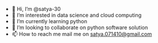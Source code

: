 - 👋 Hi, I’m @satya-30
- 👀 I’m interested in data science and cloud computing
- 🌱 I’m currently learning python
- 💞️ I’m looking to collaborate on python software solution
- 📫 How to reach me mail me on satya.071410@gmail.com

<!---
satya-30/satya-30 is a ✨ special ✨ repository because its `README.md` (this file) appears on your GitHub profile.
You can click the Preview link to take a look at your changes.
--->
